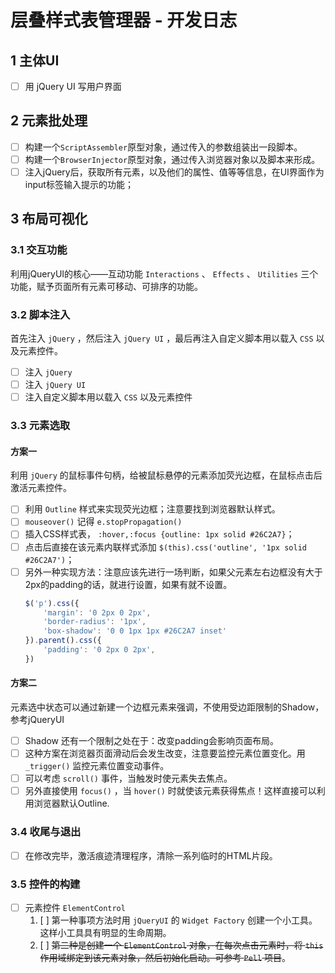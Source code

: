 # 层叠样式表管理器 - 开发日志

## 1 主体UI

* [ ] 用 jQuery UI 写用户界面

## 2 元素批处理

* [ ] 构建一个`ScriptAssembler`原型对象，通过传入的参数组装出一段脚本。
* [ ] 构建一个`BrowserInjector`原型对象，通过传入浏览器对象以及脚本来形成。
* [ ] 注入jQuery后，获取所有元素，以及他们的属性、值等等信息，在UI界面作为input标签输入提示的功能；

## 3 布局可视化

### 3.1 交互功能

利用jQueryUI的核心——互动功能 `Interactions` 、 `Effects` 、 `Utilities` 三个功能，赋予页面所有元素可移动、可排序的功能。

### 3.2 脚本注入

首先注入 `jQuery` ，然后注入 `jQuery UI` ，最后再注入自定义脚本用以载入 `CSS` 以及元素控件。

* [ ] 注入 `jQuery`
* [ ] 注入 `jQuery UI`
* [ ] 注入自定义脚本用以载入 `CSS` 以及元素控件

### 3.3 元素选取

#### 方案一

利用 `jQuery` 的鼠标事件句柄，给被鼠标悬停的元素添加荧光边框，在鼠标点击后激活元素控件。

* [ ] 利用 `Outline` 样式来实现荧光边框；注意要找到浏览器默认样式。
* [ ] `mouseover()` 记得 `e.stopPropagation()`
* [ ] 插入CSS样式表， `:hover,:focus {outline: 1px solid #26C2A7}`；
* [ ] 点击后直接在该元素内联样式添加 `$(this).css('outline', '1px solid #26C2A7')`；
* [ ] 另外一种实现方法：注意应该先进行一场判断，如果父元素左右边框没有大于2px的padding的话，就进行设置，如果有就不设置。
    ```JavaScript
    $('p').css({
        'margin': '0 2px 0 2px',
        'border-radius': '1px',
        'box-shadow': '0 0 1px 1px #26C2A7 inset'
    }).parent().css({
        'padding': '0 2px 0 2px',
    })
    ```

#### 方案二

元素选中状态可以通过新建一个边框元素来强调，不使用受边距限制的Shadow，参考jQueryUI

* [ ] Shadow 还有一个限制之处在于：改变padding会影响页面布局。
* [ ] 这种方案在浏览器页面滑动后会发生改变，注意要监控元素位置变化。用 `_trigger()` 监控元素位置变动事件。
* [ ] 可以考虑 `scroll()` 事件，当触发时使元素失去焦点。
* [ ] 另外直接使用 `focus()` ，当 `hover()` 时就使该元素获得焦点！这样直接可以利用浏览器默认Outline.

### 3.4 收尾与退出

* [ ] 在修改完毕，激活痕迹清理程序，清除一系列临时的HTML片段。

### 3.5 控件的构建

* [ ] 元素控件 `ElementControl`
    1. [ ] 第一种事项方法时用 `jQueryUI` 的 `Widget Factory` 创建一个小工具。这样小工具具有明显的生命周期。
    2. [ ] ~~第二种是创建一个 `ElementControl` 对象，在每次点击元素时，将 `this` 作用域绑定到该元素对象，然后初始化启动。可参考 `Pell` 项目~~。